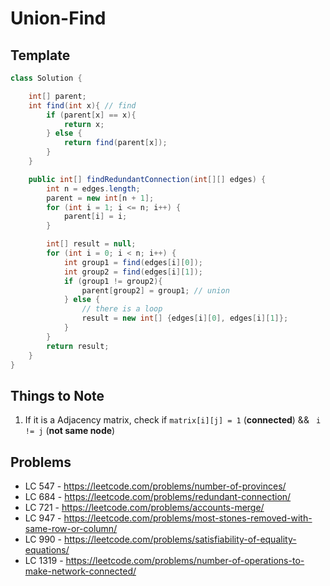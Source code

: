 # Union-Find

## Template

```java
class Solution {

    int[] parent;
    int find(int x){ // find
        if (parent[x] == x){
            return x;
        } else {
            return find(parent[x]);
        }
    }

    public int[] findRedundantConnection(int[][] edges) {
        int n = edges.length;
        parent = new int[n + 1];
        for (int i = 1; i <= n; i++) {
            parent[i] = i;
        }

        int[] result = null;
        for (int i = 0; i < n; i++) {
            int group1 = find(edges[i][0]);
            int group2 = find(edges[i][1]);
            if (group1 != group2){
                parent[group2] = group1; // union
            } else {
                // there is a loop
                result = new int[] {edges[i][0], edges[i][1]};
            }
        }
        return result;
    }
}
```
## Things to Note
1. If it is a Adjacency matrix, check if ``` matrix[i][j] = 1 ```  (**connected**) && ``` i != j``` (**not same node**)

## Problems
- LC 547 - https://leetcode.com/problems/number-of-provinces/
- LC 684 - https://leetcode.com/problems/redundant-connection/
- LC 721 - https://leetcode.com/problems/accounts-merge/  
- LC 947 - https://leetcode.com/problems/most-stones-removed-with-same-row-or-column/
- LC 990 - https://leetcode.com/problems/satisfiability-of-equality-equations/
- LC 1319 - https://leetcode.com/problems/number-of-operations-to-make-network-connected/
